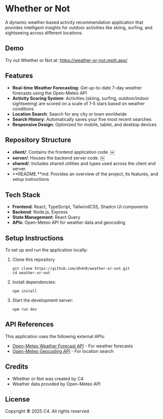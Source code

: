 # Whether or Not

A dynamic weather-based activity recommendation application that provides intelligent insights for outdoor activities like skiing, surfing, and sightseeing across different locations.

## Demo

Try out Whether or Not at: https://weather-or-not.replit.app/

## Features

- **Real-time Weather Forecasting**: Get up-to-date 7-day weather forecasts using the Open-Meteo API
- **Activity Scoring System**: Activities (skiing, surfing, outdoor/indoor sightseeing) are scored on a scale of 1-5 stars based on weather conditions
- **Location Search**: Search for any city or town worldwide
- **Search History**: Automatically saves your five most recent searches
- **Responsive Design**: Optimized for mobile, tablet, and desktop devices

## Repository Structure
- **client/**: Contains the frontend application code. ￼
- **server/**: Houses the backend server code. ￼
- **shared/**: Includes shared utilities and types used across the client and server.
- **README.**md: Provides an overview of the project, its features, and setup instructions

## Tech Stack

- **Frontend**: React, TypeScript, TailwindCSS, Shadcn UI components
- **Backend**: Node.js, Express
- **State Management**: React Query
- **APIs**: Open-Meteo API for weather data and geocoding

## Setup Instructions

To set up and run the application locally:

1. Clone this repository
   ```
   git clone https://github.com/dh4nR/weather-or-not.git
   cd weather-or-not
   ```

2. Install dependencies:
   ```
   npm install
   ```

3. Start the development server:
   ```
   npm run dev
   ```

## API References

This application uses the following external APIs:

- [Open-Meteo Weather Forecast API](https://open-meteo.com/en/docs) - For weather forecasts
- [Open-Meteo Geocoding API](https://open-meteo.com/en/docs/geocoding-api) - For location search

## Credits

- Whether or Not was created by C4
- Weather data provided by Open-Meteo API

## License

Copyright © 2025 C4. All rights reserved.